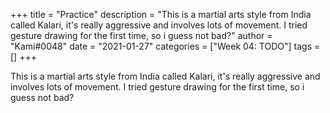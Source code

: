 +++
title = "Practice"
description = "This is a martial arts style from India called Kalari, it's really aggressive and involves lots of movement. I tried gesture drawing for the first time, so i guess not bad?"
author = "Kami#0048"
date = "2021-01-27"
categories = ["Week 04: TODO"]
tags = []
+++

This is a martial arts style from India called Kalari, it's really aggressive and involves lots of movement. I tried gesture drawing for the first time, so i guess not bad?
